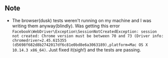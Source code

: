 ## Note
- The browser(dusk) tests weren't running on my machine and I was writing them anyway(blindly). Was getting this error ```Facebook\WebDriver\Exception\SessionNotCreatedException: session not created: Chrome version must be between 70 and 73
  (Driver info: chromedriver=2.45.615355 (d5698f682d8b2742017df6c81e0bd8e6a3063189),platform=Mac OS X 10.14.3 x86_64)```. Just fixed it(sigh!) and the tests are passing.